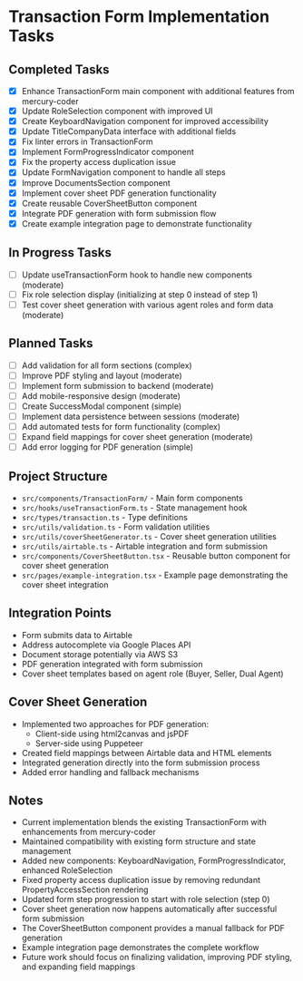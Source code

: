 # Transaction Form Implementation Tasks

## Completed Tasks
- [x] Enhance TransactionForm main component with additional features from mercury-coder
- [x] Update RoleSelection component with improved UI
- [x] Create KeyboardNavigation component for improved accessibility
- [x] Update TitleCompanyData interface with additional fields
- [x] Fix linter errors in TransactionForm
- [x] Implement FormProgressIndicator component
- [x] Fix the property access duplication issue
- [x] Update FormNavigation component to handle all steps
- [x] Improve DocumentsSection component
- [x] Implement cover sheet PDF generation functionality
- [x] Create reusable CoverSheetButton component
- [x] Integrate PDF generation with form submission flow
- [x] Create example integration page to demonstrate functionality

## In Progress Tasks
- [ ] Update useTransactionForm hook to handle new components (moderate)
- [ ] Fix role selection display (initializing at step 0 instead of step 1)
- [ ] Test cover sheet generation with various agent roles and form data (moderate)

## Planned Tasks
- [ ] Add validation for all form sections (complex)
- [ ] Improve PDF styling and layout (moderate)
- [ ] Implement form submission to backend (moderate)
- [ ] Add mobile-responsive design (moderate)
- [ ] Create SuccessModal component (simple)
- [ ] Implement data persistence between sessions (moderate)
- [ ] Add automated tests for form functionality (complex)
- [ ] Expand field mappings for cover sheet generation (moderate)
- [ ] Add error logging for PDF generation (simple)

## Project Structure
- `src/components/TransactionForm/` - Main form components
- `src/hooks/useTransactionForm.ts` - State management hook
- `src/types/transaction.ts` - Type definitions
- `src/utils/validation.ts` - Form validation utilities
- `src/utils/coverSheetGenerator.ts` - Cover sheet generation utilities
- `src/utils/airtable.ts` - Airtable integration and form submission
- `src/components/CoverSheetButton.tsx` - Reusable button component for cover sheet generation
- `src/pages/example-integration.tsx` - Example page demonstrating the cover sheet integration

## Integration Points
- Form submits data to Airtable
- Address autocomplete via Google Places API
- Document storage potentially via AWS S3
- PDF generation integrated with form submission
- Cover sheet templates based on agent role (Buyer, Seller, Dual Agent)

## Cover Sheet Generation
- Implemented two approaches for PDF generation:
  - Client-side using html2canvas and jsPDF
  - Server-side using Puppeteer
- Created field mappings between Airtable data and HTML elements
- Integrated generation directly into the form submission process
- Added error handling and fallback mechanisms

## Notes
- Current implementation blends the existing TransactionForm with enhancements from mercury-coder
- Maintained compatibility with existing form structure and state management
- Added new components: KeyboardNavigation, FormProgressIndicator, enhanced RoleSelection
- Fixed property access duplication issue by removing redundant PropertyAccessSection rendering
- Updated form step progression to start with role selection (step 0)
- Cover sheet generation now happens automatically after successful form submission
- The CoverSheetButton component provides a manual fallback for PDF generation
- Example integration page demonstrates the complete workflow
- Future work should focus on finalizing validation, improving PDF styling, and expanding field mappings 